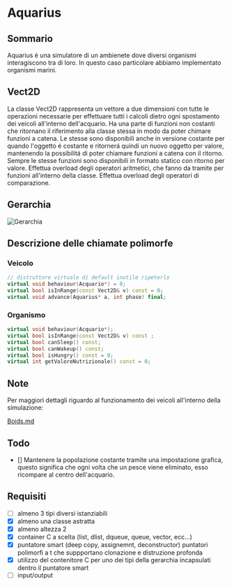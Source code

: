 # Aquarius

<!-- ![Logo](./assets/logo.svg) -->

## Sommario

Aquarius é una simulatore di un ambienete dove diversi organismi interagiscono tra di loro.
In questo caso particolare abbiamo implementato organismi marini.

## Vect2D

La classe Vect2D rappresenta un vettore a due dimensioni con tutte le operazioni necessarie per effettuare tutti i calcoli dietro ogni spostamento dei veicoli all'interno dell'acquario.
Ha una parte di funzioni non costanti che ritornano il riferimento alla classe stessa in modo da poter chimare funzioni a catena.
Le stesse sono disponibili anche in versione costante per quando l'oggetto é costante e ritornerá quindi un nuovo oggetto per valore, mantenendo la possibilitá di poter chiamare funzioni a catena con il ritorno.
Sempre le stesse funzioni sono disponibili in formato statico con ritorno per valore.
Effettua overload degli operatori aritmetici, che fanno da tramite per funzioni all'interno della classe.
Effettua overload degli operatori di comparazione.

## Gerarchia

![Gerarchia](./assets/gerarchia.png)

## Descrizione delle chiamate polimorfe

### Veicolo

```cpp
// distruttore virtuale di default inutile ripeterlo
virtual void behaviour(Acquario*) = 0;
virtual bool isInRange(const Vect2D& v) const = 0;
virtual void advance(Aquarius* a, int phase) final;
```

### Organismo

```cpp
virtual void behaviour(Acquario*);
virtual bool isInRange(const Vect2D& v) const ;
virtual bool canSleep() const;
virtual bool canWakeup() const;
virtual bool isHungry() const = 0;
virtual int getValoreNutrizionale() const = 0;
```

## Note

Per maggiori dettagli riguardo al funzionamento dei veicoli all'interno della simulazione:

[Boids.md](./BOIDS.md)

## Todo

- [] Mantenere la popolazione costante tramite una impostazione grafica, questo significa che ogni volta che un pesce viene eliminato, esso ricompare al centro dell'acquario.

## Requisiti

-   [ ] almeno 3 tipi diversi istanziabili
-   [x] almeno una classe astratta
-   [x] almeno altezza 2
-   [x] container C a scelta (list, dlist, dqueue, queue, vector, ecc...)
-   [x] puntatore smart (deep copy, assignemnt, deconstructor) puntatori polimorfi a t che suppportano clonazione e distruzione profonda
-   [x] utilizzo del contenitore C per uno dei tipi della gerarchia incapsulati dentro il puntatore smart
-   [ ] input/output
